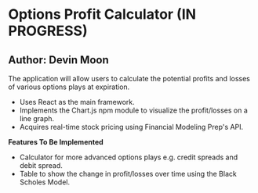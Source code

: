 # Options Profit Calculator (IN PROGRESS)
## Author: Devin Moon

The application will allow users to calculate the potential profits and losses
of various options plays at expiration. <br>
- Uses React as the main framework. <br>
- Implements the Chart.js npm module to visualize the profit/losses on a line graph.
- Acquires real-time stock pricing using Financial Modeling Prep's API.

**Features To Be Implemented**
- Calculator for more advanced options plays e.g. credit spreads and debit spread.
- Table to show the change in profit/losses over time using the Black Scholes Model.
